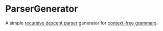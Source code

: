 # ParserGenerator
A simple [recursive descent parser](https://en.wikipedia.org/wiki/Recursive_descent_parser) generator for [context-free grammars](https://en.wikipedia.org/wiki/Context-free_grammar).
